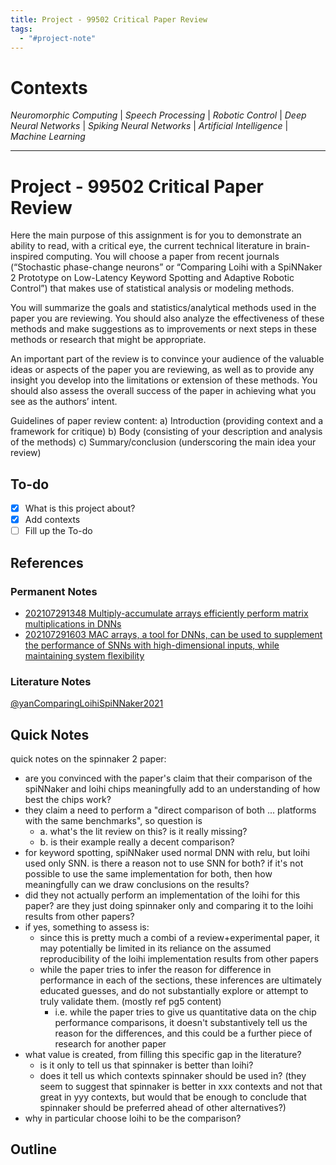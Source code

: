 ```yaml
---
title: Project - 99502 Critical Paper Review
tags:
  - "#project-note"
---
```


# Contexts

*Neuromorphic Computing* | *Speech Processing* | *Robotic Control* | *Deep Neural Networks* | *Spiking Neural Networks* | *Artificial Intelligence* | *Machine Learning*

---

# Project - 99502 Critical Paper Review

Here the main purpose of this assignment is for you to demonstrate an ability to read, with a critical eye, the current technical literature in brain-inspired computing. You will choose a paper from recent journals (“Stochastic phase-change neurons” or “Comparing Loihi with a SpiNNaker 2 Prototype on Low-Latency Keyword Spotting and Adaptive Robotic Control”) that makes use of statistical analysis or modeling methods.

You will summarize the goals and statistics/analytical methods used in the paper you are reviewing. You should also analyze the effectiveness of these methods and make suggestions as to improvements or next steps in these methods or research that might be appropriate.

An important part of the review is to convince your audience of the valuable ideas or aspects of the paper you are reviewing, as well as to provide any insight you develop into the limitations or extension of these methods. You should also assess the overall success of the paper in achieving what you see as the authors’ intent.

Guidelines of paper review content:
a) Introduction (providing context and a framework for critique)
b) Body (consisting of your description and analysis of the methods)
c) Summary/conclusion (underscoring the main idea your review)

## To-do

* [x] What is this project about?
* [x] Add contexts
* [ ] Fill up the To-do

## References

### Permanent Notes

* [202107291348 Multiply-accumulate arrays efficiently perform matrix multiplications in DNNs](../1.-Permanent-Notes/202107291348-Multiply-accumulate-arrays-efficiently-perform-matrix-multiplications-in-DNNs.md)
* [202107291603 MAC arrays, a tool for DNNs, can be used to supplement the performance of SNNs with high-dimensional inputs, while maintaining system flexibility](../1.-Permanent-Notes/202107291603-MAC-arrays,-a-tool-for-DNNs,-can-be-used-to-supplement-the-performance-of-SNNs-with-high-dimensional-inputs,-while-maintaining-system-flexibility.md)

### Literature Notes

[@yanComparingLoihiSpiNNaker2021](../3.-Literature-Notes/@yanComparingLoihiSpiNNaker2021.md)

## Quick Notes

quick notes on the spinnaker 2 paper:

* are you convinced with the paper's claim that their comparison of the spiNNaker and loihi chips meaningfully add to an understanding of how best the chips work?
* they claim a need to perform a "direct comparison of both ... platforms with the same benchmarks", so question is
  * a. what's the lit review on this? is it really missing?
  * b. is their example really a decent comparison?
* for keyword spotting, spiNNaker used normal DNN with relu, but loihi used only SNN. is there a reason not to use SNN for both? if it's not possible to use the same implementation for both, then how meaningfully can we draw conclusions on the results?
* did they not actually perform an implementation of the loihi for this paper? are they just doing spinnaker only and comparing it to the loihi results from other papers?
* if yes, something to assess is:
  * since this is pretty much a combi of a review+experimental paper, it may potentially be limited in its reliance on the assumed reproducibility of the loihi implementation results from other papers
  * while the paper tries to infer the reason for difference in performance in each of the sections, these inferences are ultimately educated guesses, and do not substantially explore or attempt to truly validate them. (mostly ref pg5 content)
    * i.e. while the paper tries to give us quantitative data on the chip performance comparisons, it doesn't substantively tell us the reason for the differences, and this could be a further piece of research for another paper
* what value is created, from filling this specific gap in the literature? 
  * is it only to tell us that spinnaker is better than loihi? 
  * does it tell us which contexts spinnaker should be used in? (they seem to suggest that spinnaker is better in xxx contexts and not that great in yyy contexts, but would that be enough to conclude that spinnaker should be preferred ahead of other alternatives?)
* why in particular choose loihi to be the comparison?

## Outline



